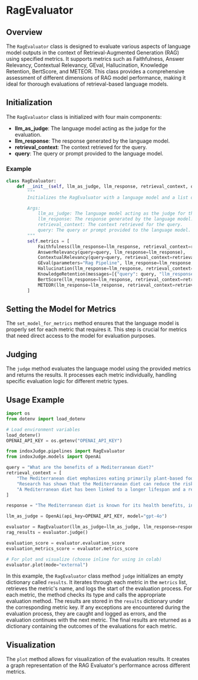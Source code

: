 # RagEvaluator

## Overview

The `RagEvaluator` class is designed to evaluate various aspects of language model outputs in the context of Retrieval-Augmented Generation (RAG) using specified metrics. It supports metrics such as Faithfulness, Answer Relevancy, Contextual Relevancy, GEval, Hallucination, Knowledge Retention, BertScore, and METEOR. This class provides a comprehensive assessment of different dimensions of RAG model performance, making it ideal for thorough evaluations of retrieval-based language models.

## Initialization

The `RagEvaluator` class is initialized with four main components:

- **llm_as_judge**: The language model acting as the judge for the evaluation.
- **llm_response**: The response generated by the language model.
- **retrieval_context**: The context retrieved for the query.
- **query**: The query or prompt provided to the language model.

### Example

```python
class RagEvaluator:
    def __init__(self, llm_as_judge, llm_response, retrieval_context, query):
        """
        Initializes the RagEvaluator with a language model and a list of metrics.

        Args:
            llm_as_judge: The language model acting as the judge for the evaluation.
            llm_response: The response generated by the language model.
            retrieval_context: The context retrieved for the query.
            query: The query or prompt provided to the language model.
        """
        self.metrics = [
            Faithfulness(llm_response=llm_response, retrieval_context=retrieval_context),
            AnswerRelevancy(query=query, llm_response=llm_response),
            ContextualRelevancy(query=query, retrieval_context=retrieval_context),
            GEval(parameters="Rag Pipeline", llm_response=llm_response, query=query, retrieval_context=retrieval_context),
            Hallucination(llm_response=llm_response, retrieval_context=retrieval_context),
            KnowledgeRetention(messages=[{"query": query, "llm_response": llm_response}]),
            BertScore(llm_response=llm_response, retrieval_context=retrieval_context),
            METEOR(llm_response=llm_response, retrieval_context=retrieval_context),
        ]
```

## Setting the Model for Metrics

The `set_model_for_metrics` method ensures that the language model is properly set for each metric that requires it. This step is crucial for metrics that need direct access to the model for evaluation purposes.

## Judging

The `judge` method evaluates the language model using the provided metrics and returns the results. It processes each metric individually, handling specific evaluation logic for different metric types.

## Usage Example

```python
import os
from dotenv import load_dotenv

# Load environment variables
load_dotenv()
OPENAI_API_KEY = os.getenv("OPENAI_API_KEY")

from indoxJudge.pipelines import RagEvaluator
from indoxJudge.models import OpenAi

query = "What are the benefits of a Mediterranean diet?"
retrieval_context = [
    "The Mediterranean diet emphasizes eating primarily plant-based foods...",
    "Research has shown that the Mediterranean diet can reduce the risk of heart disease...",
    "A Mediterranean diet has been linked to a longer lifespan and a reduced risk of chronic diseases..."
]

response = "The Mediterranean diet is known for its health benefits, including reducing the risk of heart disease..."

llm_as_judge = OpenAi(api_key=OPENAI_API_KEY, model="gpt-4o")

evaluator = RagEvaluator(llm_as_judge=llm_as_judge, llm_response=response, retrieval_context=retrieval_context, query=query)
rag_results = evaluator.judge()

evaluation_score = evaluator.evaluation_score
evaluation_metrics_score = evaluator.metrics_score

# For plot and visualize (choose inline for using in colab)
evaluator.plot(mode="external")
```

In this example, the `RagEvaluator` class method `judge` initializes an empty dictionary called `results`. It iterates through each metric in the `metrics` list, retrieves the metric's name, and logs the start of the evaluation process. For each metric, the method checks its type and calls the appropriate evaluation method. The results are stored in the `results` dictionary under the corresponding metric key.
If any exceptions are encountered during the evaluation process, they are caught and logged as errors, and the evaluation continues with the next metric. The final results are returned as a dictionary containing the outcomes of the evaluations for each metric.

## Visualization

The `plot` method allows for visualization of the evaluation results. It creates a graph representation of the RAG Evaluator's performance across different metrics.
